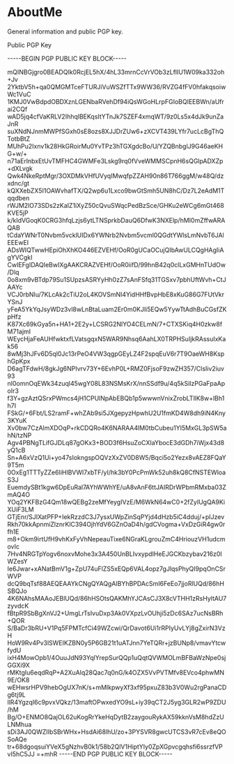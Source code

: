# AboutMe
General information and public PGP key.


Public PGP Key

-----BEGIN PGP PUBLIC KEY BLOCK-----

mQINBGjgro0BEADQIk0RcjEL5hX/4hL33mrnCcVrVOb3zLflIU1W09ka332oh+Jv
2YktbV5h+qa0QMGMTceFTURJiVuWSZfTTx9WW36/RVZG4fFV0hfakqsoiwWc1VuC
1KMJ0VwBdpdOBDXznLGENbaRVehDf94iQsWGoHLrpFGIoBQIEEBWn/aUfrai2CQf
wAD5jq4cfVaKRLV2IhhqlBEKqsItYTnJk7SZEF4xmqWT/9z0Ls5x4dJk9unZaJnR
suXNdNJnmMWPfSGxh0sE8ozs8XJJDrZUw6+zXCVT439LYfr7ucLcBgThQTotbBtZ
MUhPu2Ixnv1k28HkGRoirMu0YvTPz3hTGXgdcBo/U/YZQBnbglJ9G46aeKHG+w/+
n71aErlnbxEtUvTMFHC4GWMFe3Lskg9rq0fVveWMMSCpnH6sQGlpADXZp+dXLvgk
Qwk4NkeRptMgr/3OXDMkVHfUVyqIMwqfpZZAH90n86T766ggM/w48Q/dzxdnc/gt
kQXXebZX5I1OAWvhafTX/Q2wp6u1Lxco9bwGtSmh5UN8hC/Dz7L2eAdM1Tqqdben
rWJM2lO73SDs2zKaIZ1iXyZ50cQvuSWqcPedBzSce/GHKu2eWCg6mGt468KVE5jP
k/kIdVGoqK0CRG3hfqLzjs6ytLTNSprkbDauQ6DfwK3NXElp/hMI0mZffwARAQAB
tCdaYWNrT0Nvbm5vcklUIDx6YWNrb2Nvbm5vcml0QGdtYWlsLmNvbT6JAlEEEwEI
ADsWIQTwwHEpiOhXhKO446EZVEHf/OoR0gUCaOCujQIbAwULCQgHAgIiAgYVCgkI
CwIEFgIDAQIeBwIXgAAKCRAZVEHf/OoR0iifD/99hnB42q0clLxGMHnTUdOw/Dlq
0o8xm9vBTdp79Su1SUpzsASRYyHh0zZ7sAnFSfq31TGSxv7pbhUftWvh+CtJAAYc
VCJ0rbNlu/7KLcAk2cTiU2oL4KOVSmNI4YidHHfBvpHbE8xKuG86G7FUtVkrYSnJ
yFeA5YkYqJsyWDz3vl8wLnBtaLuam2Er0m0KJli5EQw5YywTtAdhBuCGsfZKpHfz
K87Xc69kGya5n+HA1+2E2y+LCSRG2NlYO4CELmN/7+CTXSKiq4H0zkw8fM71ajmI
WEycHjaFeAUHfwktxfLVatsgqxN5WAR9Nhsq6AahLX0TRPHSuIjkRAssuIxKak56
8wMj3hJFv6D5ql0Jc13rPeO4VW3qgpGEyLZ4F2spqEuV6r7T9OaeWH8KsphGpKpx
D6agTFdwH/8gkJg6NPIvrv73Y+6EvhP0L+RMZ0FjsoF9zwZH357/ClsIiv2iuv93
nI0omnOqEWk34zuql45wgY08L83NSMsKrX/nnSSdf9u/4q5kSiIzPGaFpaApoIr3
f3Y+gzAztQSrxPWmcs4jH1CPUlNpAbEBQb1p5wwwnVnixZrobLTllK8w+lBh1h7I
FSkG/+6Fbt/LS2ramF+whZAb9si5JXgepyzHpwhU2U1fmKD4W8dh9iN4Kny3KYuK
Xv0bw7CzAlmXDOqP+rkCDQRo4K6NARAA4lM0tbCubeu1YI5MxGL3pSW5ahN/tzNP
Agv4PBNgTLifGJDLq87gOKx3+BOD3f6HsuZoCXIaYbocE3dGDh7iWjx43d8yQ1cB
Sn+A6xVzQ1Ui+yo47sIokngspOQVzXxZV0D8W5/Bqci5o2Yezx8vAEZ8FQaY9T5m
0OxEg1TTTyZZe6IiHlBVWl7xbTF/yI/hk3bY0PcPmWk52uh8kQ8CfNSTEWloaS3J
EuemdySBt1kgw6DpEuRal7AYhWWhYE/uA8vAnF6ttJAIRDrWPbmRMxba03ZmAQ4O
YOq2YKFBzG4Qm18wQEBg2zeMfYeygIVzE/M6WkN64wC0+2fZyIUgQA9KiXUiF3LM
GTjEnr/SJIXatPFP+IekRzzdC3J7ysxUWpZinSqPYjd4dHzb5iC4dduj/+pIJzev
Rkh70kkApnmiZlznrKlC394OjhYdV6GZnOaD4h/gdCVogma+VxDzGiR4gw0rfh1E
m8+Okm9irtUfH9vhKxFyVhNepeauTixe6NGraKLgrouZmC4HriouzVH1udcmovIc
7Hv4NRGTpYogv6noxvMohe3x3A450UnBLIvxypdIHeEJGCKbzybav216z0IWZesY
Ie6Jwar+xANatBmV1g+ZpU74uFlZS5xEQp6VAL4opz7gJlqsPhyQI9pqOnCSrWVP
dcQ9bqTsf88AEQEAAYkCNgQYAQgAIBYhBPDAcSmI6FeEo7jjoRlUQd/86hHSBQJo
4K6NAhsMAAoJEBlUQd/86hHSOtsQAKMhYJCAsCJ3X8cVTHH1zRsHyltAU7zyvdcK
fBtpR9SbBgXnVJ2+UmgLrTsIvuDxp3Ak0VXpzLvOUhji5zDc6SAz7ucNsBRh+QOR
S/BaDr3bRU+V1Pq5FPMTcfCi49WZcwi/QrDavot6Ui1rRPIyUvLYj8gZxirN3VzH
HoW9Rv4Pv3lSWEIKZBN0y5P6GB21t1uATJnn7YeTQRr+jzBUNp8/vmavYtcwfydU
ixH4MowOpb1/4OuuJdN93YqlYrepSurQQp1uQqtQVWMOLmBFBaWzNpe0sjGGXi9X
rMKtgIu6eqdRqP+A2XuAlq28Qac7q0nG/k4OZX5VvPVTMfv8EVco4phwMN9E/OK8
wEHwsrHPV9hebOgUX7nK/s+mMlkpwyXf3xf95pxuZ83b3V0Wu2rgPanaCDg6tj9L
llR4YgzqI6c9pvxVQkz/13maftOPwxedYO9sL+iy39qCT2J5yg3GLR2wP9ZDU/hM
Bg/O+ENMO8QajOL62uKogRrYkeHqDytB2zaygouRykAX59kknVsM8hdZzULNMhua
sDi3AJ0QWZIIbSBrWHx+HsdAi68lhU/zo+3PYSVR8gwcUTCS3vR7cEv8eQOSoAQe
tr+68dgoqsuiYVeX5gNzhvB0k1/58b2QlV1HiptYIy0ZpXGpvcgqhsfi6ssrzfVP
vI5hC5JJ
=+mhR
-----END PGP PUBLIC KEY BLOCK-----
